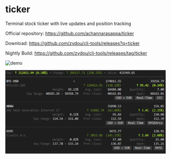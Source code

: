 # ticker

Terminal stock ticker with live updates and position tracking

Official repository: https://github.com/achannarasappa/ticker

Download: https://github.com/zydou/cli-tools/releases?q=ticker

Nightly Build: https://github.com/zydou/cli-tools/releases/tag/ticker

![demo](https://raw.githubusercontent.com/achannarasappa/ticker/c07cfa87949b92954d62b1814793168a5b11a073/docs/ticker.gif)

![demo](https://raw.githubusercontent.com/achannarasappa/ticker/c07cfa87949b92954d62b1814793168a5b11a073/docs/ticker-all-options.png)

